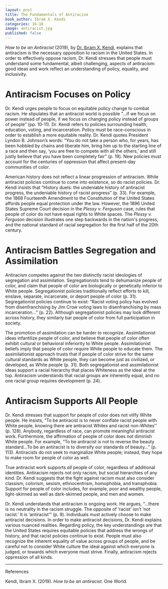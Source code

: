 ```yaml
---
layout: post
title: The Fundamentals of Antiracism
book_author: Ibram X. Kendi
categories: 16-18
image: antiracist.jpg
published: false
---
```


_How to be an Antiracist_ (2019), by [Dr. Ibram X. Kendi](https://www.ibramxkendi.com/media), explains that antiracism is the necessary opposition to racism
in the United States. In order to effectively oppose racism, Dr. Kendi stresses
that people must understand some fundamental, albeit challenging, aspects of
antiracism: good ideas and work reflect an understanding of policy, equality,
and inclusivity.

# Antiracism Focuses on Policy

Dr. Kendi urges people to focus on equitable policy change to combat racism. He
stipulates that an antiracist world is possible “...if we focus on power instead
of people, if we focus on changing policy instead of groups of people” (pp.
10-11). Dr. Kendi refers to policies surrounding health, education, voting, and
incarceration. Policy must be race-conscious in order to establish a more
equitable reality. Dr. Kendi quotes President Lyndon B. Johnson’s words: “You do
not take a person who, for years, has been hobbled by chains and liberate him,
bring him up to the starting line of a race and then say, ‘you are free to
compete with all the others,’ and still justly believe that you have been
completely fair” (p. 19). New policies must account for the centuries of
oppression that affect present-day communities of color.

American history does not reflect a linear progression of antiracism. While
antiracist policies continue to come into existence, so do racist policies. Dr.
Kendi insists that “History duels: the undeniable history of antiracist
progress, the undeniable history of racist progress” (p. 33). For example, the
1868 Fourteenth Amendment to the Constitution of the United States affords
people equal protection under the law. However, the 1896
United States Supreme Court decision in the _Plessy v. Ferguson_ case, rules
that people of color do not have equal rights to White spaces. The _Plessy v. Ferguson_ decision
illustrates one step backwards in the nation's progress, and the national standard of racial segregation for the first half of
the 20th century.

# Antiracism Battles Segregation and Assimilation

Antiracism competes against the two distinctly racist ideologies of segregation
and assimilation. Segregationists tend to dehumanize people of color, and claim
that people of color are biologically or genetically inferior to White people.
Segregationist policies traditionally reflect efforts to kill, enslave,
separate, incarcerate, or deport people of color (p. 31). Segregationist
policies continue to exist: “Racist voting policy has evolved from
disenfranchising by Jim Crow voting laws to disenfranchising by mass
incarceration...” (p. 22). Although segregationist policies may look different
across history, they similarly bar people of color from full participation in
society.

The promotion of assimilation can be harder to recognize. Assimilationist ideas
infantilize people of color, and believe that people of color often exhibit
cultural or behavioral inferiority to White people. Assimilationist beliefs
imply that people of color require White people to educate them. The
assimilationist approach trusts that if people of color strive for the same
cultural standards as White people, they can become just as civilized, or
developed, as White people (p. 31). Both segregationist and assimilationist
ideas support a racial hierarchy that places Whiteness as the ideal at the top.
Antiracism understands that racial groups are inherently equal, and no one
racial group requires development (p. 24).

# Antiracism Supports All People

Dr. Kendi stresses that support for people of color does not vilify White
people. He insists, “To be antiracist is to never conflate racist people with
White people, knowing there are antiracist Whites and racist non-Whites'' (p.
128). Anybody, regardless of race, can promote meaningful antiracist work.
Furthermore, the affirmation of people of color does not diminish White people.
For example, “To be antiracist is not to reverse the beauty standard...To be an
antiracist is to diversify our standards of beauty…” (p. 113). Antiracists do
not seek to marginalize White people; instead, they hope to make room for people
of color as well.

True antiracist work supports _all_ people of color, regardless of additional
identities. Antiracism rejects not only racism, but social hierarchies of any
kind. Dr. Kendi suggests that the fight against racism must also consider
classism, colorism, sexism, ethnocentrism, homophobia, and transphobia. Support
for people of color includes, for example, poor and wealthy people,
light-skinned as well as dark-skinned people, and men and women.

Dr. Kendi understands that antiracism is ongoing work. He argues, “...there
is no neutrality in the racism struggle. The opposite of ‘racist’ isn’t ‘not
racist.’ It is ‘antiracist’” (p. 9). Individuals must actively choose to make
antiracist decisions. In order to make antiracist decisions, Dr. Kendi explains
various nuanced realities. Regarding policy, the key understandings are that the
United States requires equitable policies that address the wrongs of history,
and that racist policies continue to exist. People must also recognize the
inherent equality of value across groups of people, and be careful not to
consider White culture the ideal against which everyone is judged, or towards
which everyone must strive. Finally, antiracism rejects oppression of all kinds.

---
References

Kendi, Ibram X. (2019). _How to be an antiracist_. One World.
